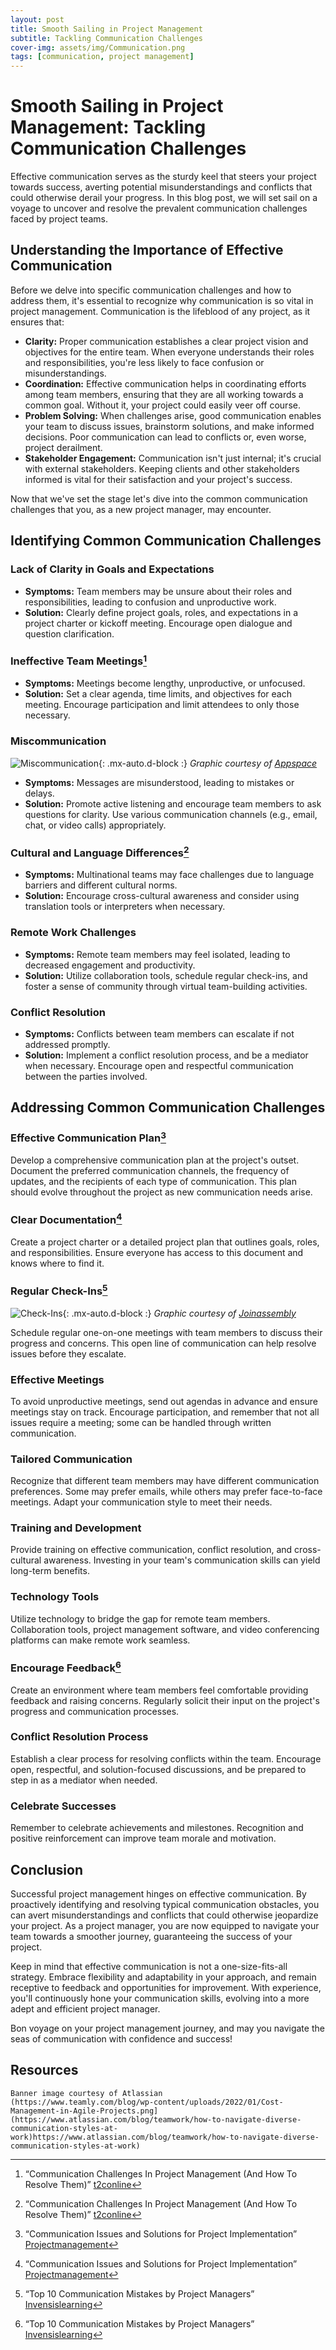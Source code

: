 ```yaml
---
layout: post
title: Smooth Sailing in Project Management
subtitle: Tackling Communication Challenges
cover-img: assets/img/Communication.png
tags: [communication, project management]
---
```

# Smooth Sailing in Project Management: Tackling Communication Challenges

Effective communication serves as the sturdy keel that steers your project towards success, averting potential misunderstandings and conflicts that could otherwise derail your progress. In this blog post, we will set sail on a voyage to uncover and resolve the prevalent communication challenges faced by project teams.

## Understanding the Importance of Effective Communication

Before we delve into specific communication challenges and how to address them, it's essential to recognize why communication is so vital in project management. Communication is the lifeblood of any project, as it ensures that:

- **Clarity:** Proper communication establishes a clear project vision and objectives for the entire team. When everyone understands their roles and responsibilities, you're less likely to face confusion or misunderstandings.
- **Coordination:** Effective communication helps in coordinating efforts among team members, ensuring that they are all working towards a common goal. Without it, your project could easily veer off course.
- **Problem Solving:** When challenges arise, good communication enables your team to discuss issues, brainstorm solutions, and make informed decisions. Poor communication can lead to conflicts or, even worse, project derailment.
- **Stakeholder Engagement:** Communication isn't just internal; it's crucial with external stakeholders. Keeping clients and other stakeholders informed is vital for their satisfaction and your project's success.

Now that we've set the stage let's dive into the common communication challenges that you, as a new project manager, may encounter.

## Identifying Common Communication Challenges

### Lack of Clarity in Goals and Expectations

- **Symptoms:** Team members may be unsure about their roles and responsibilities, leading to confusion and unproductive work.
- **Solution:** Clearly define project goals, roles, and expectations in a project charter or kickoff meeting. Encourage open dialogue and question clarification.

### Ineffective Team Meetings[^1]

- **Symptoms:** Meetings become lengthy, unproductive, or unfocused.
- **Solution:** Set a clear agenda, time limits, and objectives for each meeting. Encourage participation and limit attendees to only those necessary.

### Miscommunication

![Miscommunication](/agile-blog/assets/img/Miscommunication.jpeg){: .mx-auto.d-block :}
*Graphic courtesy of [Appspace](https://www.appspace.com/resources/blog/the-hidden-effects-of-employee-miscommunication-on-workplace-productivity)*

- **Symptoms:** Messages are misunderstood, leading to mistakes or delays.
- **Solution:** Promote active listening and encourage team members to ask questions for clarity. Use various communication channels (e.g., email, chat, or video calls) appropriately.

### Cultural and Language Differences[^1]

- **Symptoms:** Multinational teams may face challenges due to language barriers and different cultural norms.
- **Solution:** Encourage cross-cultural awareness and consider using translation tools or interpreters when necessary.

### Remote Work Challenges

- **Symptoms:** Remote team members may feel isolated, leading to decreased engagement and productivity.
- **Solution:** Utilize collaboration tools, schedule regular check-ins, and foster a sense of community through virtual team-building activities.

### Conflict Resolution

- **Symptoms:** Conflicts between team members can escalate if not addressed promptly.
- **Solution:** Implement a conflict resolution process, and be a mediator when necessary. Encourage open and respectful communication between the parties involved.

## Addressing Common Communication Challenges

### Effective Communication Plan[^3]

Develop a comprehensive communication plan at the project's outset. Document the preferred communication channels, the frequency of updates, and the recipients of each type of communication. This plan should evolve throughout the project as new communication needs arise.

### Clear Documentation[^3]

Create a project charter or a detailed project plan that outlines goals, roles, and responsibilities. Ensure everyone has access to this document and knows where to find it.

### Regular Check-Ins[^2]

![Check-Ins](/agile-blog/assets/img/Check-Ins.png){: .mx-auto.d-block :}
*Graphic courtesy of [Joinassembly](https://www.joinassembly.com/blog/how-to-make-weekly-check-ins-productive)*


Schedule regular one-on-one meetings with team members to discuss their progress and concerns. This open line of communication can help resolve issues before they escalate.

### Effective Meetings

To avoid unproductive meetings, send out agendas in advance and ensure meetings stay on track. Encourage participation, and remember that not all issues require a meeting; some can be handled through written communication.

### Tailored Communication

Recognize that different team members may have different communication preferences. Some may prefer emails, while others may prefer face-to-face meetings. Adapt your communication style to meet their needs.

### Training and Development

Provide training on effective communication, conflict resolution, and cross-cultural awareness. Investing in your team's communication skills can yield long-term benefits.

### Technology Tools

Utilize technology to bridge the gap for remote team members. Collaboration tools, project management software, and video conferencing platforms can make remote work seamless.

### Encourage Feedback[^2]

Create an environment where team members feel comfortable providing feedback and raising concerns. Regularly solicit their input on the project's progress and communication processes.

### Conflict Resolution Process

Establish a clear process for resolving conflicts within the team. Encourage open, respectful, and solution-focused discussions, and be prepared to step in as a mediator when needed.

### Celebrate Successes

Remember to celebrate achievements and milestones. Recognition and positive reinforcement can improve team morale and motivation.

## Conclusion

Successful project management hinges on effective communication. By proactively identifying and resolving typical communication obstacles, you can avert misunderstandings and conflicts that could otherwise jeopardize your project. As a project manager, you are now equipped to navigate your team towards a smoother journey, guaranteeing the success of your project.

Keep in mind that effective communication is not a one-size-fits-all strategy. Embrace flexibility and adaptability in your approach, and remain receptive to feedback and opportunities for improvement. With experience, you'll continuously hone your communication skills, evolving into a more adept and efficient project manager.

Bon voyage on your project management journey, and may you navigate the seas of communication with confidence and success!

## Resources
[^1]: “Communication Challenges In Project Management (And How To Resolve Them)” [t2conline](https://t2conline.com/communication-challenges-in-project-management-and-how-to-resolve-them/)
[^2]: “Top 10 Communication Mistakes by Project Managers” [Invensislearning](https://www.invensislearning.com/blog/10-communication-mistakes-by-project-managers/)
[^3]: “Communication Issues and Solutions for Project Implementation” [Projectmanagement](https://www.projectmanagement.com/articles/396785/communication-issues-and-solutions-for-project-implementation#_=_)

~~~
Banner image courtesy of Atlassian
(https://www.teamly.com/blog/wp-content/uploads/2022/01/Cost-Management-in-Agile-Projects.png](https://www.atlassian.com/blog/teamwork/how-to-navigate-diverse-communication-styles-at-work)https://www.atlassian.com/blog/teamwork/how-to-navigate-diverse-communication-styles-at-work)
~~~
